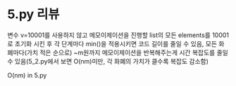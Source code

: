 # 5.py 리뷰
변수 v=10001를 사용하지 않고 메모이제이션을 진행할 list의 모든 elements를 10001로 초기화 시킨 후 각 단계마다 min()을 적용시키면 코드 길이를 줄일 수 있음, 모든 화폐마다(가치 적은 순으로) ~m원까지 메모이제이션을 반복해주는게 시간 복잡도를 줄일 수 있음(5_2.py에서 보면  O(nm)미만, 각 화폐의 가치가 클수록 복잡도 감소함)

O(nm) in 5.py
